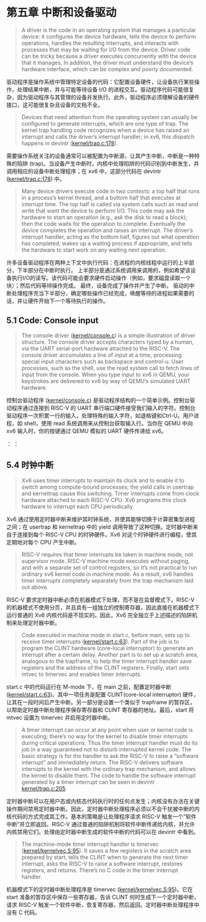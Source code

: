 # 第五章 中断和设备驱动

> A driver is the code in an operating system that manages a particular device: it configures the device hardware, tells the device to perform operations, handles the resulting interrupts, and interacts with processes that may be waiting for I/O from the device. Driver code can be tricky because a driver executes concurrently with the device that it manages. In addition, the driver must understand the device’s hardware interface, which can be complex and poorly documented.

驱动程序是操作系统中管理特定设备的代码：它配置设备硬件，让设备执行某些操作，处理结果中断，并与可能等待设备 I/O 的进程交互。驱动程序代码可能很复杂，因为驱动程序与其管理的设备并发执行。此外，驱动程序必须理解设备的硬件接口，这可能很复杂且设备的文档不全。

> Devices that need attention from the operating system can usually be configured to generate interrupts, which are one type of trap. The kernel trap handling code recognizes when a device has raised an interrupt and calls the driver’s interrupt handler; in xv6, this dispatch happens in devintr ([kernel/trap.c:178](https://github.com/mit-pdos/xv6-riscv/blob/riscv/kernel/trap.c#L178)).

需要操作系统关注的设备通常可以被配置为中断源，让其产生中断，中断是一种特殊的陷阱 (trap)。当设备产生中断时，内核中处理陷阱的代码识别到中断发生，并调用相应的设备中断处理程序；在 xv6 中，这部分代码在 devintr ([kernel/trap.c:178](https://github.com/mit-pdos/xv6-riscv/blob/riscv/kernel/trap.c#L178)) 中。

> Many device drivers execute code in two contexts: a top half that runs in a process’s kernel thread, and a bottom half that executes at interrupt time. The top half is called via system calls such as read and write that want the device to perform I/O. This code may ask the hardware to start an operation (e.g., ask the disk to read a block); then the code waits for the operation to complete. Eventually the device completes the operation and raises an interrupt. The driver’s interrupt handler, acting as the bottom half, figures out what operation has completed, wakes up a waiting process if appropriate, and tells the hardware to start work on any waiting next operation.

许多设备驱动程序在两种上下文中执行代码：在进程的内核线程中运行的上半部分，下半部分在中断时执行。 上半部分是通过系统调用来调用的，例如希望该设备执行I/O的读写。该代码可能会要求硬件启动操作（例如，要求磁盘读取一个块）；然后代码等待操作完成。 最终，设备完成了操作并产生了中断。 驱动的中断处理程序充当下半部分，确定哪些操作已经完成，唤醒等待的进程如果需要的话，并让硬件开始下一个等待执行的操作。

## 5.1 Code: Console input

> The console driver ([kernel/console.c](https://github.com/mit-pdos/xv6-riscv/blob/riscv/kernel/console.c)) is a simple illustration of driver structure. The console driver accepts characters typed by a human, via the UART serial-port hardware attached to the RISC-V. The console driver accumulates a line of input at a time, processing special input characters such as backspace and control-u. User processes, such as the shell, use the read system call to fetch lines of input from the console. When you type input to xv6 in QEMU, your keystrokes are delivered to xv6 by way of QEMU’s simulated UART hardware.

控制台驱动程序 ([kernel/console.c](https://github.com/mit-pdos/xv6-riscv/blob/riscv/kernel/console.c)) 是驱动程序结构的一个简单示例。控制台驱动程序通过连接到 RISC-V 的 UART 串行端口硬件接受我们输入的字符。控制台驱动程序一次积累一行的输入，处理特殊的输入字符，如退格键和Ctrl-U。用户进程，如 shell，使用 read 系统调用来从控制台获取输入行。当你在 QEMU 中向 xv6 输入时，你的按键通过 QEMU 模拟的 UART 硬件传递给 xv6。

：
：

## 5.4 时钟中断

> Xv6 uses timer interrupts to maintain its clock and to enable it to switch among compute-bound processes; the yield calls in usertrap and kerneltrap cause this switching. Timer interrupts come from clock hardware attached to each RISC-V CPU. Xv6 programs this clock hardware to interrupt each CPU periodically.

Xv6 通过使用定时器中断来维护其时钟系统，并使其能够切换于计算密集型进程之间；在 usertrap 和 kerneltrap 中的 yield 调用导致了这种切换。定时器中断来自于连接到每个 RISC-V CPU 的时钟硬件。Xv6 对这个时钟硬件进行编程，使其定期地对每个 CPU 产生中断。

> RISC-V requires that timer interrupts be taken in machine mode, not supervisor mode. RISC-V machine mode executes without paging, and with a separate set of control registers, so it’s not practical to run ordinary xv6 kernel code in machine mode. As a result, xv6 handles timer interrupts completely separately from the trap mechanism laid out above.

RISC-V 要求定时器中断必须在机器模式下处理，而不是在监督模式下。RISC-V 的机器模式不使用分页，并且具有一组独立的控制寄存器，因此直接在机器模式下运行普通的 Xv6 内核代码是不现实的。因此，Xv6 完全独立于上述描述的陷阱机制来处理定时器中断。

> Code executed in machine mode in start.c, before main, sets up to receive timer interrupts ([kernel/start.c:63](https://github.com/mit-pdos/xv6-riscv/blob/riscv//kernel/start.c#L63)). Part of the job is to program the CLINT hardware (core-local interruptor) to generate an interrupt after a certain delay. Another part is to set up a scratch area, analogous to the trapframe, to help the timer interrupt handler save registers and the address of the CLINT registers. Finally, start sets mtvec to timervec and enables timer interrupts.

start.c 中的代码运行在 M-mode 下，在 main 之前，配置定时器中断([kernel/start.c:63](https://github.com/mit-pdos/xv6-riscv/blob/riscv//kernel/start.c#L63))。其中一项任务是配置 CLINT(core-local interruptor) 硬件，让其在一段时间后产生中断。另一部分是设置一个类似于 trapframe 的暂存区，以帮助定时器中断处理程序保存寄存器和 CLINT 寄存器的地址。最后，start 将 mtvec 设置为 timervec 并启用定时器中断。

> A timer interrupt can occur at any point when user or kernel code is executing; there’s no way for the kernel to disable timer interrupts during critical operations. Thus the timer interrupt handler must do its job in a way guaranteed not to disturb interrupted kernel code. The basic strategy is for the handler to ask the RISC-V to raise a “software interrupt” and immediately return. The RISC-V delivers software interrupts to the kernel with the ordinary trap mechanism, and allows the kernel to disable them. The code to handle the software interrupt generated by a timer interrupt can be seen in devintr [kernel/trap.c:205](https://github.com/mit-pdos/xv6-riscv/blob/riscv/kernel/trap.c#L205).

定时器中断可以在用户态或内核态代码执行时的任何点发生；内核没有办法在关键操作期间禁用定时器中断。因此，定时器中断处理程序必须以不会干扰被中断的内核代码的方式完成其工作。基本的策略是让处理程序请求 RISC-V 触发一个“软件中断”并立即返回。RISC-V 通过普通的陷阱机制将软件中断传递给内核，并允许内核禁用它们。处理由定时器中断生成的软件中断的代码可以在 devintr 中看到。

> The machine-mode timer interrupt handler is timervec ([kernel/kernelvec.S:95](https://github.com/mit-pdos/xv6-riscv/blob/riscv/kernel/kernelvec.S#L95)). It saves a few registers in the scratch area prepared by start, tells the CLINT when to generate the next timer interrupt, asks the RISC-V to raise a software interrupt, restores registers, and returns. There’s no C code in the timer interrupt handler.

机器模式下的定时器中断处理程序是 timervec ([kernel/kernelvec.S:95](https://github.com/mit-pdos/xv6-riscv/blob/riscv/kernel/kernelvec.S#L95))。它在 start 准备的暂存区中保存一些寄存器，告诉 CLINT 何时生成下一个定时器中断，请求 RISC-V 触发一个软件中断，恢复寄存器，然后返回。定时器中断处理程序中没有 C 代码。
